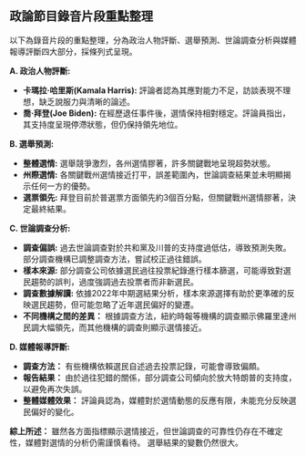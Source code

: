 ## 政論節目錄音片段重點整理

以下為錄音片段的重點整理，分為政治人物評斷、選舉預測、世論調查分析與媒體報導評斷四大部分，採條列式呈現。

**A. 政治人物評斷:**

*   **卡瑪拉·哈里斯(Kamala Harris):** 評論者認為其應對能力不足，訪談表現不理想，缺乏說服力與清晰的論述。
*   **喬·拜登(Joe Biden):** 在經歷退任事件後，選情保持相對穩定。評論員指出，其支持度呈現停滯狀態，但仍保持領先地位。

**B. 選舉預測:**

*   **整體選情:** 選舉競爭激烈，各州選情膠著，許多關鍵戰地呈現超勢狀態。
*   **州際選情:** 各關鍵戰州選情接近打平，誤差範圍內，世論調查結果並未明顯揭示任何一方的優勢。
*   **選票領先:** 拜登目前於普選票方面領先約3個百分點，但關鍵戰州選情膠著，決定最終結果。

**C. 世論調查分析:**

*   **調查偏誤:** 過去世論調查對於共和黨及川普的支持度過低估，導致預測失敗。部分調查機構已調整調查方法，嘗試校正過往錯誤。
*   **樣本來源:** 部分調查公司依據選民過往投票紀錄進行樣本篩選，可能導致對選民趨勢的誤判，過度強調過去投票者而非新選民。
*   **調查數據解讀:** 依據2022年中期選結果分析，樣本來源選擇有助於更準確的反映選民趨勢，但可能忽略了近年選民偏好的變遷。
*   **不同機構之間的差異：** 根據調查方法，紐約時報等機構的調查顯示佛羅里達州民調大幅領先，而其他機構的調查則顯示選情接近。

**D. 媒體報導評斷:**

*   **調查方法：** 有些機構依賴選民自述過去投票記錄，可能會導致偏頗。
*   **報告結果：** 由於過往犯錯的關係，部分調查公司傾向於放大特朗普的支持度，以避免再次失誤。
*   **整體媒體效果：** 評論員認為，媒體對於選情動態的反應有限，未能充分反映選民偏好的變化。

**綜上所述：** 雖然各方面指標顯示選情接近，但世論調查的可靠性仍存在不確定性，媒體對選情的分析仍需謹慎看待。 選舉結果的變數仍然很大。
